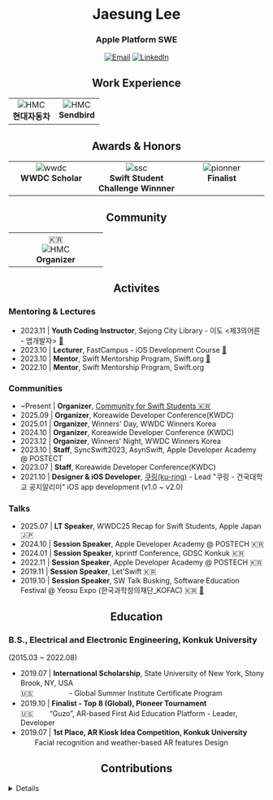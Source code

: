 <div align="center">
  
# Jaesung Lee

### Apple Platform SWE

[![Email](https://img.shields.io/badge/Email-168de2?style=for-the-badge&logo=mail.ru&logoColor=white)](mailto:chic0815@icloud.com)
[![LinkedIn](https://img.shields.io/badge/LinkedIn-0077B5?style=for-the-badge&logo=linkedin)](https://linkedin.com/in/x-0o0)

## Work Experience

<table>
  <tr valign="top">
    <td align="center" width="50%">
      <img src="https://img.shields.io/badge/Hyundai-002C5E?style=for-the-badge&logo=hyundai&logoColor=white" alt="HMC"/>
      <br><b>현대자동차</b>
    </td>
    <td align="center" width="50%">
      <img src="https://img.shields.io/badge/Sendbird-6210CC?style=for-the-badge" alt="HMC"/>
      <br><b>Sendbird</b>
    </td>
  </tr>
</table>
  
## Awards & Honors

<table>
  <tr valign="top">
    <td align="center" width="33%">
      <img src="https://img.shields.io/badge/WWDC19-000000?style=for-the-badge&logo=Apple&logoColor=white" alt="wwdc"/>
      <br><b>WWDC Scholar</b>
    </td>
    <td align="center" width="33%">
      <img src="https://img.shields.io/badge/WWDC20-000000?style=for-the-badge&logo=apple&logoColor=white" alt="ssc"/>
      <br><b>Swift Student Challenge Winnner</b>
    </td>
    <td align="center" width="33%">
      <img src="https://img.shields.io/badge/Pioneer_Tournament-ffe44b?style=for-the-badge" alt="pionner"/>
      <br><b>Finalist</b>
    </td>
  </tr>
</table>

## Community
<table>
  <tr valign="top">
    <td align="center" valign="top" width="50%">
      🇰🇷
      <br><img src="https://img.shields.io/badge/Community_for_Swift_Students_(CSS)-f5f5f5?style=for-the-badge&logo=swift&logoColor=black" alt="HMC"/>
      <br><b>Organizer</b>
    </td>
  </tr>
</table>

</div>

<div align="center">
  
## Activites

</div>

### Mentoring & Lectures
- 2023.11 | **Youth Coding Instructor**, Sejong City Library - 이도 <제3의어른 - 앱개발자> [🔗](https://www.instagram.com/p/CypkWKHvVYZ/?img_index=1)
- 2023.10 | **Lecturer**, FastCampus - iOS Development Course [🔗](https://fastcampus.co.kr/dev_online_ios)
- 2023.10 | **Mentor**, Swift Mentorship Program, Swift.org [🔗](https://github.com/li3zhen1/Grape/pulls?q=is%3Apr+is%3Aclosed+author%3Ajaesung-0o0)
- 2022.10 | **Mentor**, Swift Mentorship Program, Swift.org
  
### Communities
- ~Present | **Organizer**, [Community for Swift Students 🇰🇷](https://wwdc.kr)
- 2025.09 | **Organizer**, Koreawide Developer Conference(KWDC)
- 2025.01 | **Organizer**, Winners' Day, WWDC Winners Korea
- 2024.10 | **Organizer**, Koreawide Developer Conference (KWDC)
- 2023.12 | **Organizer**, Winners' Night, WWDC Winners Korea
- 2023.10 | **Staff**, SyncSwift2023, AsynSwift, Apple Developer Academy @ POSTECT
- 2023.07 | **Staff**, Koreawide Developer Conference(KWDC)
- 2021.10 | **Designer & iOS Developer**, [쿠링(ku-ring)]((https://github.com/ku-ring)) - Lead "쿠링 - 건국대학교 공지알리미" iOS app development (v1.0 ~ v2.0)

### Talks
- 2025.07 | **LT Speaker**, WWDC25 Recap for Swift Students, Apple Japan 🇯🇵
- 2024.10 | **Session Speaker**, Apple Developer Academy @ POSTECH 🇰🇷
- 2024.01 | **Session Speaker**, kprintf Conference, GDSC Konkuk 🇰🇷
- 2022.11 | **Session Speaker**, Apple Developer Academy @ POSTECH 🇰🇷
- 2019.11 | **Session Speaker**, Let'Swift 🇰🇷
- 2019.10 | **Session Speaker**, SW Talk Busking, Software Education Festival @ Yeosu Expo (한국과학창의재단_KOFAC) 🇰🇷 [🔗](https://m.blog.naver.com/htiger31/221676998589?view=img_5)

<div align="center">

## Education

</div>

### B.S., Electrical and Electronic Engineering, Konkuk University
(2015.03 ~ 2022.08)
- 2019.07 | **International Scholarship**, State University of New York, Stony Brook, NY, USAㅤㅤ </br>🇺🇸
　　ㅤㅤㅤ- Global Summer Institute Certificate Program
- 2019.10 | **Finalist - Top 8 (Global), Pioneer Tournament**ㅤㅤ </br> 🇺🇸
　　“Guzo”, AR-based First Aid Education Platform - Leader, Developer
- 2019.07 | **1st Place, AR Kiosk Idea Competition, Konkuk University**ㅤㅤ </br>
　　Facial recognition and weather-based AR features Design

<div align="center">

## Contributions

</div>

<details>
  
- Google | Generative AI (google-gemini)
- Apple | Swift
- Apple | Swift Package Manager
- Swift Server Community | [MQTT NIO](https://github.com/swift-server-community/mqtt-nio)
- Pointfree.co | [The Composable Architecture](https://github.com/pointfreeco/swift-composable-architecture)
- Pointfree.co | [swift-dependenices](https://github.com/pointfreeco/swift-dependenices)
- Sendbird: 
  - [Main Contributor | Sendbird UIKit iOS](https://github.com/sendbird/sendbird-uikit-ios/graphs/contributors)
  - [Main Contributor | Sendbird ChatGPT sample](https://github.com/sendbird/sendbird-chatgpt-sample-ios)
  - [Main Contributor | SupportChat sample](https://github.com/sendbird/sendbird-supportchat-sample-ios)
  - [Main Contributor | SendbirdCalls Quickstart & examples](https://github.com/sendbird/quickstart-calls-directcall-ios/graphs/contributors)
</details>
